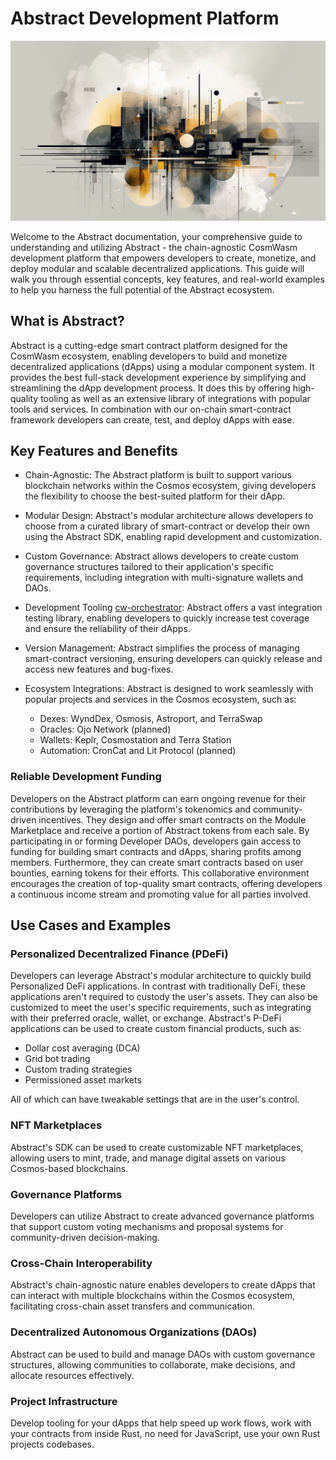 # Abstract Development Platform

<!-- This page is a high-level overview of the Abstract Platform, not the SDK or any of our actual products. Hence we should stick to a vocabulary that is familiar to the reader. -->
![SDK Background](./assets/docs_bg.png)

Welcome to the Abstract documentation, your comprehensive guide to understanding and utilizing Abstract - the chain-agnostic CosmWasm development platform that empowers developers to create, monetize, and deploy modular and scalable decentralized applications. This guide will walk you through essential concepts, key features, and real-world examples to help you harness the full potential of the Abstract ecosystem.

## What is Abstract?

Abstract is a cutting-edge smart contract platform designed for the CosmWasm ecosystem, enabling developers to build and monetize decentralized applications (dApps) using a modular component system. It provides the best full-stack development experience by simplifying and streamlining the dApp development process. It does this by offering high-quality tooling as well as an extensive library of integrations with popular tools and services. In combination with our on-chain smart-contract framework developers can create, test, and deploy dApps with ease.

## Key Features and Benefits

- Chain-Agnostic: The Abstract platform is built to support various blockchain networks within the Cosmos ecosystem, giving developers the flexibility to choose the best-suited platform for their dApp.

- Modular Design: Abstract's modular architecture allows developers to choose from a curated library of smart-contract or develop their own using the Abstract SDK, enabling rapid development and customization.

- Custom Governance: Abstract allows developers to create custom governance structures tailored to their application's specific requirements, including integration with multi-signature wallets and DAOs.

- Development Tooling [cw-orchestrator](https://github.com/AbstractSDK/cw-orchestrator): Abstract offers a vast integration testing library, enabling developers to quickly increase test coverage and ensure the reliability of their dApps.

- Version Management: Abstract simplifies the process of managing smart-contract versioning, ensuring developers can quickly release and access new features and bug-fixes.

- Ecosystem Integrations: Abstract is designed to work seamlessly with popular projects and services in the Cosmos ecosystem, such as:

  - Dexes: WyndDex, Osmosis, Astroport, and TerraSwap
  - Oracles: Ojo Network (planned)
  - Wallets: Keplr, Cosmostation and Terra Station
  - Automation: CronCat and Lit Protocol (planned)

### Reliable Development Funding

Developers on the Abstract platform can earn ongoing revenue for their contributions by leveraging the platform's tokenomics and community-driven incentives. They design and offer smart contracts on the Module Marketplace and receive a portion of Abstract tokens from each sale. By participating in or forming Developer DAOs, developers gain access to funding for building smart contracts and dApps, sharing profits among members. Furthermore, they can create smart contracts based on user bounties, earning tokens for their efforts. This collaborative environment encourages the creation of top-quality smart contracts, offering developers a continuous income stream and promoting value for all parties involved.

## Use Cases and Examples

### Personalized Decentralized Finance (PDeFi)

Developers can leverage Abstract's modular architecture to quickly build Personalized DeFi applications. In contrast with traditionally DeFi, these applications aren't required to custody the user's assets. They can also be customized to meet the user's specific requirements, such as integrating with their preferred oracle, wallet, or exchange. Abstract's P-DeFi applications can be used to create custom financial products, such as:

- Dollar cost averaging (DCA)
- Grid bot trading
- Custom trading strategies
- Permissioned asset markets

All of which can have tweakable settings that are in the user's control.

### NFT Marketplaces

Abstract's SDK can be used to create customizable NFT marketplaces, allowing users to mint, trade, and manage digital assets on various Cosmos-based blockchains.

### Governance Platforms

Developers can utilize Abstract to create advanced governance platforms that support custom voting mechanisms and proposal systems for community-driven decision-making.

### Cross-Chain Interoperability

Abstract's chain-agnostic nature enables developers to create dApps that can interact with multiple blockchains within the Cosmos ecosystem, facilitating cross-chain asset transfers and communication.

### Decentralized Autonomous Organizations (DAOs)

Abstract can be used to build and manage DAOs with custom governance structures, allowing communities to collaborate, make decisions, and allocate resources effectively.

### Project Infrastructure

Develop tooling for your dApps that help speed up work flows, work with your contracts from inside Rust, no need for JavaScript, use your own Rust projects codebases.


